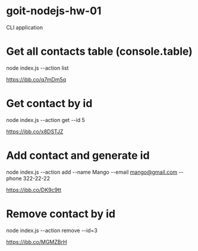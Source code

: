 # goit-nodejs-hw-01

CLI application

# Get all contacts table (console.table)

node index.js --action list

https://ibb.co/q7mDm5q

# Get contact by id

node index.js --action get --id 5

https://ibb.co/x8DSTJZ

# Add contact and generate id

node index.js --action add --name Mango --email mango@gmail.com --phone 322-22-22

https://ibb.co/DK9c9tt

# Remove contact by id

node index.js --action remove --id=3

https://ibb.co/MGMZBrH
